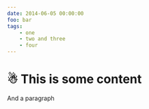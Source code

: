 ```yaml
---
date: 2014-06-05 00:00:00
foo: bar
tags:
    - one
    - two and three
    - four
---
```

# ☃ This is some content

And a paragraph
